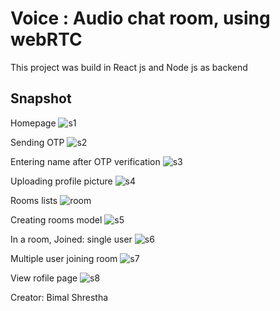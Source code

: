 # Voice : Audio chat room, using webRTC

This project was build in React js and Node js as backend

## Snapshot
Homepage
![s1](https://user-images.githubusercontent.com/69587963/170878933-fe45a20c-3675-433c-9099-635ae847a9f7.png)

Sending OTP
![s2](https://user-images.githubusercontent.com/69587963/170878973-7c289e90-f504-45dc-a89e-ffe0c5273f73.png)

Entering name after OTP verification
![s3](https://user-images.githubusercontent.com/69587963/170879001-887f4793-93d0-404c-bb50-a5e2cde3f2f7.png)

Uploading profile picture
![s4](https://user-images.githubusercontent.com/69587963/170879040-1b73eae3-086f-4a26-b74d-b3b19636c0f9.png)

Rooms lists
![room](https://user-images.githubusercontent.com/69587963/170879130-3071c636-c3be-467f-bf18-684641e681bc.png)

Creating rooms model
![s5](https://user-images.githubusercontent.com/69587963/170879146-9694c09e-a08c-4937-9ad7-0e26023c9763.png)

In a room, Joined: single user
![s6](https://user-images.githubusercontent.com/69587963/170879174-d559d0ce-f288-4e30-81b8-52ef44812baf.png)

Multiple user joining room
![s7](https://user-images.githubusercontent.com/69587963/170879191-5a94d415-119f-448a-850f-dec7fc5c72ce.png)

View rofile page
![s8](https://user-images.githubusercontent.com/69587963/170879216-eca99ff7-af26-45eb-ac76-7520aa88b19f.png)

Creator: Bimal Shrestha


